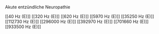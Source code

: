 

Akute entzündliche Neuropathie

[[40 Hz (E)]]
[[320 Hz (E)]]
[[620 Hz (E)]]
[[5970 Hz (E)]]
[[35250 Hz (E)]]
[[112730 Hz (E)]]
[[296000 Hz (E)]]
[[392970 Hz (E)]]
[[701660 Hz (E)]]
[[933500 Hz (E)]]
